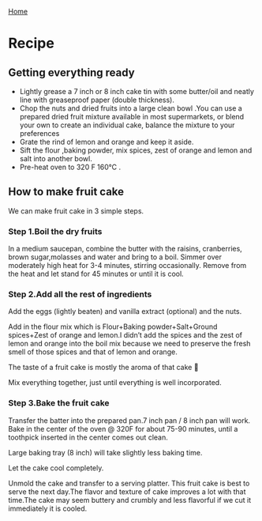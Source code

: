 [Home](https://ankitanandtopno.github.io/FruitCake/Recipe.md)

# Recipe

## Getting everything ready

- Lightly grease a 7 inch or 8 inch cake tin with some butter/oil and neatly line with greaseproof paper (double thickness).
- Chop the nuts and dried fruits into a large clean bowl .You can use a prepared dried fruit mixture available in most supermarkets, or blend your own to create an individual cake, balance the mixture to your preferences
- Grate the rind of lemon and orange and keep it aside.
- Sift the flour ,baking powder, mix spices, zest of orange and lemon and salt into another bowl.
- Pre-heat oven to 320 F 160°C .

## How to make fruit cake

We can make fruit cake in 3 simple steps.

### Step 1.Boil the dry fruits

In a medium saucepan, combine the butter with the raisins, cranberries, brown sugar,molasses and water and bring to a boil. Simmer over moderately high heat for 3-4 minutes, stirring occasionally. Remove from the heat and let stand for 45 minutes or until it is cool.

### Step 2.Add all the rest of ingredients

Add the eggs (lightly beaten) and vanilla extract (optional) and the nuts.

Add in the flour mix which is Flour+Baking powder+Salt+Ground spices+Zest of orange and lemon.I didn’t add the spices and the zest of lemon and orange into the boil mix because we need to preserve the fresh smell of those spices and that of lemon and orange.

The taste of a fruit cake is mostly the aroma of that cake 🙂

Mix everything together, just until everything is well incorporated.

### Step 3.Bake the fruit cake

Transfer the batter into the prepared pan.7 inch pan / 8 inch pan will work. Bake in the center of the oven @ 320F for about 75-90 minutes, until a toothpick inserted in the center comes out clean.

Large baking tray (8 inch) will take slightly less baking time.

Let the cake cool completely.

Unmold the cake and transfer to a serving platter. This fruit cake is best to serve the next day.The flavor and texture of cake improves a lot with that time.The cake may seem buttery and crumbly and less flavorful if we cut it immediately it is cooled.
